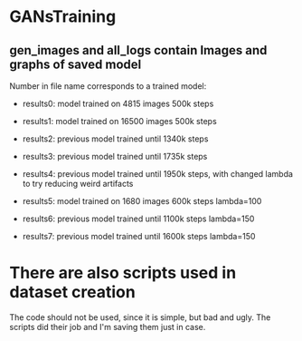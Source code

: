 # GANsTraining

## gen_images and all_logs contain Images and graphs of saved model

Number in file name corresponds to a trained model:

* results0: model trained on 4815 images 500k steps

* results1: model trained on 16500 images 500k steps
* results2: previous model trained until 1340k steps
* results3: previous model trained until 1735k steps
* results4: previous model trained until 1950k steps, with changed lambda to try reducing weird artifacts

* results5: model trained on 1680 images 600k steps lambda=100
* results6: previous model trained until 1100k steps lambda=150
* results7: previous model trained until 1600k steps lambda=150

# There are also scripts used in dataset creation

The code should not be used, since it is simple, but bad and ugly.
The scripts did their job and I'm saving them just in case.